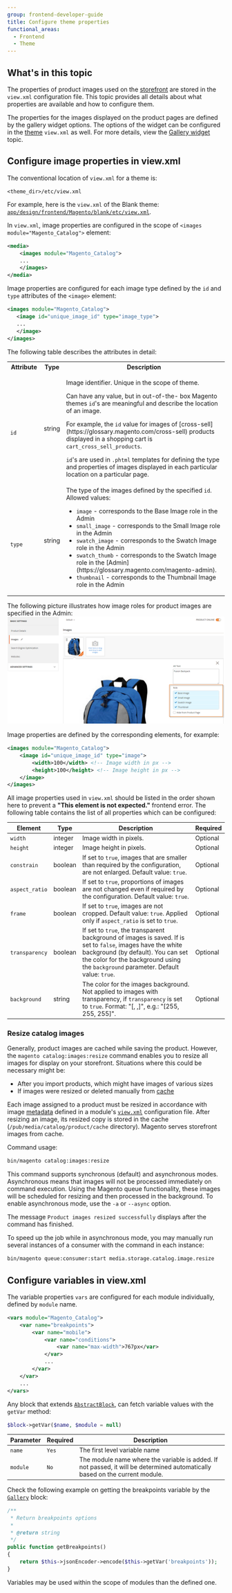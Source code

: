 ```yaml
---
group: frontend-developer-guide
title: Configure theme properties
functional_areas:
  - Frontend
  - Theme
---
```


## What's in this topic

The properties of product images used on the [storefront](https://glossary.magento.com/storefront) are stored in the `view.xml` configuration file. This topic provides all details about what properties are available and how to configure them.

The properties for the images displayed on the product pages are defined by the gallery widget options. The options of the widget can be configured in the [theme](https://glossary.magento.com/theme) `view.xml` as well. For more details, view the [Gallery widget](https://devdocs.magento.com/guides/v2.4/javascript-dev-guide/widgets/widget_gallery.html) topic.

## Configure image properties in view.xml

The conventional location of `view.xml` for a theme is:

```text
<theme_dir>/etc/view.xml
```

For example, here is the `view.xml` of the Blank theme: [`app/design/frontend/Magento/blank/etc/view.xml`](https://github.com/magento/magento2/blob/2.4/app/design/frontend/Magento/blank/etc/view.xml).

In `view.xml`, image properties are configured in the scope of `<images module="Magento_Catalog">` element:

```xml
<media>
    <images module="Magento_Catalog">
    ...
    </images>
</media>
```

Image properties are configured for each image type defined by the `id` and `type` attributes of the `<image>` element:

```xml
<images module="Magento_Catalog">
   <image id="unique_image_id" type="image_type">
   ...
   </image>
</images>
```

The following table describes the attributes in detail:
<table>
  <tbody>
    <tr>
      <th>Attribute</th>
      <th>Type</th>
      <th>Description</th>
    </tr>
    <tr>
      <td>
        <code>
          id
        </code>
      </td>
      <td>
        string
      </td>
      <td>
        <p>Image identifier. Unique in the scope of theme.</p> <p>
Can have any value, but in out-of-the- box Magento themes <code>id</code>'s are meaningful and describe the location of an image.</p><p> For example, the <code>id</code> value for images of [cross-sell](https://glossary.magento.com/cross-sell) products displayed in a shopping cart is <code>cart_cross_sell_products</code>.</p> <p><code>id</code>'s are used in <code>.phtml</code> templates for defining the type and properties of images displayed in each particular location on a particular page.</p>
      </td>
    </tr>
    <tr>
      <td>
        <code>
          type
        </code>
      </td>
      <td>
        string
      </td>
      <td>
        The type of the images defined by the specified <code>id</code>. Allowed values:
        <ul>
        <li><code>image</code> - corresponds to the Base Image role in the Admin</li>
        <li><code>small_image</code> - corresponds to the Small Image role in the Admin</li>
        <li><code>swatch_image</code> - corresponds to the Swatch Image role in the Admin</li>
        <li><code>swatch_thumb</code> - corresponds to the Swatch Image role in the [Admin](https://glossary.magento.com/magento-admin).</li>
        <li><code>thumbnail</code> - corresponds to the Thumbnail Image role in the Admin</li>
        </ul>
      </td>
    </tr>
</tbody>
</table>

The following picture illustrates how image roles for product images are specified in the Admin:
![Setting image role in Admin](../../_images/frontend/fdg_theme_bck.png)

Image properties are defined by the corresponding elements, for example:

```xml
<images module="Magento_Catalog">
    <image id="unique_image_id" type="image">
        <width>100</width> <!-- Image width in px -->
        <height>100</height> <!-- Image height in px -->
    </image>
</images>
```

All image properties used in `view.xml` should be listed in the order shown here to prevent a **"This element is not expected."** frontend error. The following table contains the list of all properties which can be configured:

| Element | Type | Description | Required |
| --- | --- | --- | --- |
| `width` | integer | Image width in pixels. | Optional |
| `height` | integer | Image height in pixels. | Optional |
| `constrain` | boolean | If set to `true`, images that are smaller than required by the configuration, are not enlarged. Default value: `true`. | Optional |
| `aspect_ratio` | boolean | If set to `true`, proportions of images are not changed even if required by the configuration. Default value: `true`. | Optional |
| `frame` | boolean | If set to `true`, images are not cropped. Default value: `true`. Applied only if `aspect_ratio` is set to `true`. | Optional |
| `transparency` | boolean | If set to `true`, the transparent background of images is saved. If is set to `false`, images have the white background (by default). You can set the color for the background using the `background` parameter. Default value: `true`. | Optional |
| `background` | string | The color for the images background. Not applied to images with transparency, if `transparency` is set to `true`. Format: "[, ,]", e.g.: "[255, 255, 255]". | Optional |

### Resize catalog images

Generally, product images are cached while saving the product. However, the `magento catalog:images:resize` command enables you to resize all images for display on your storefront. Situations where this could be necessary might be:

*  After you import products, which might have images of various sizes
*  If images were resized or deleted manually from [cache](https://glossary.magento.com/cache)

Each image assigned to a product must be resized in accordance with image [metadata](https://glossary.magento.com/metadata) defined in a module's [`view.xml`](create-storefront.md#configure-images) configuration file. After resizing an image, its resized copy is stored in the cache (`/pub/media/catalog/product/cache` directory). Magento serves storefront images from cache.

Command usage:

```bash
bin/magento catalog:images:resize
```

This command supports synchronous (default) and asynchronous modes.  Asynchronous means that images will not be processed immediately on command execution. Using the Magento queue functionality, these images will be scheduled for resizing and then processed in the background. To enable asynchronous mode, use the `-a` or `--async` option.

The message `Product images resized successfully` displays after the command has finished.

To speed up the job while in asynchronous mode, you may manually run several instances of a consumer with the command in each instance:

```bash
bin/magento queue:consumer:start media.storage.catalog.image.resize
```

## Configure variables in view.xml

The variable properties `vars` are configured for each module individually, defined by `module` name.

```xml
<vars module="Magento_Catalog">
    <var name="breakpoints">
        <var name="mobile">
            <var name="conditions">
                <var name="max-width">767px</var>
            </var>
            ...
        </var>
    </var>
    ...
</vars>
```

Any block that extends [`AbstractBlock`](https://github.com/magento/magento2/blob/2.4/lib/internal/Magento/Framework/View/Element/AbstractBlock.php), can fetch variable values with the `getVar` method:

```php
$block->getVar($name, $module = null)
```

| Parameter | Required | Description |
| --- | --- | --- |
| `name` | `Yes` | The first level variable name |
| `module` | `No` | The module name where the variable is added. If not passed, it will be determined automatically based on the current module. |

Check the following example on getting the breakpoints variable by the [`Gallery`](https://github.com/magento/magento2/blob/2.4/app/code/Magento/Catalog/Block/Product/View/Gallery.php) block:

```php
/**
 * Return breakpoints options
 *
 * @return string
 */
public function getBreakpoints()
{
    return $this->jsonEncoder->encode($this->getVar('breakpoints'));
}
```

<InlineAlert variant="info" slots="text"/>

Variables may be used within the scope of modules than the defined one.
